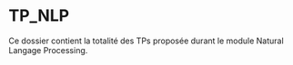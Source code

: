 # TP_NLP
Ce dossier contient la totalité des TPs proposée durant le module Natural Langage Processing. 

